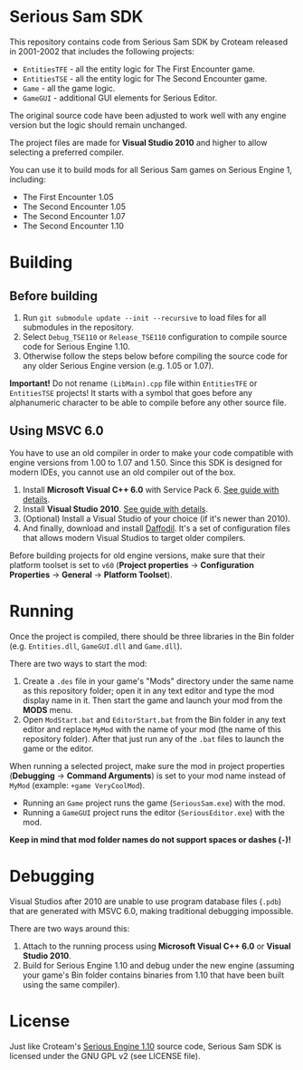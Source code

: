 # Serious Sam SDK

This repository contains code from Serious Sam SDK by Croteam released in 2001-2002 that includes the following projects:
- `EntitiesTFE` - all the entity logic for The First Encounter game.
- `EntitiesTSE` - all the entity logic for The Second Encounter game.
- `Game` - all the game logic.
- `GameGUI` - additional GUI elements for Serious Editor.

The original source code have been adjusted to work well with any engine version but the logic should remain unchanged.

The project files are made for **Visual Studio 2010** and higher to allow selecting a preferred compiler.

You can use it to build mods for all Serious Sam games on Serious Engine 1, including:
- The First Encounter 1.05
- The Second Encounter 1.05
- The Second Encounter 1.07
- The Second Encounter 1.10

# Building

## Before building
1. Run `git submodule update --init --recursive` to load files for all submodules in the repository.
2. Select `Debug_TSE110` or `Release_TSE110` configuration to compile source code for Serious Engine 1.10.
3. Otherwise follow the steps below before compiling the source code for any older Serious Engine version (e.g. 1.05 or 1.07).

**Important!** Do not rename `(LibMain).cpp` file within `EntitiesTFE` or `EntitiesTSE` projects! It starts with a symbol that goes before any alphanumeric character to be able to compile before any other source file.

## Using MSVC 6.0
You have to use an old compiler in order to make your code compatible with engine versions from 1.00 to 1.07 and 1.50.
Since this SDK is designed for modern IDEs, you cannot use an old compiler out of the box.

1. Install **Microsoft Visual C++ 6.0** with Service Pack 6. [See guide with details](https://github.com/DreamyCecil/SE1-ModSDK/wiki#microsoft-visual-c-60).
2. Install **Visual Studio 2010**. [See guide with details](https://github.com/DreamyCecil/SE1-ModSDK/wiki#visual-studio-2010).
3. (Optional) Install a Visual Studio of your choice (if it's newer than 2010).
4. And finally, download and install [Daffodil](https://github.com/DreamyCecil/SE1-ModSDK/releases/download/daffodil/daffodil.zip). It's a set of configuration files that allows modern Visual Studios to target older compilers.

Before building projects for old engine versions, make sure that their platform toolset is set to `v60` (**Project properties** -> **Configuration Properties** -> **General** -> **Platform Toolset**).

# Running

Once the project is compiled, there should be three libraries in the Bin folder (e.g. `Entities.dll`, `GameGUI.dll` and `Game.dll`).

There are two ways to start the mod:
1. Create a `.des` file in your game's "Mods" directory under the same name as this repository folder; open it in any text editor and type the mod display name in it. Then start the game and launch your mod from the **MODS** menu.
2. Open `ModStart.bat` and `EditorStart.bat` from the Bin folder in any text editor and replace `MyMod` with the name of your mod (the name of this repository folder). After that just run any of the `.bat` files to launch the game or the editor.

When running a selected project, make sure the mod in project properties (**Debugging** -> **Command Arguments**) is set to your mod name instead of `MyMod` (example: `+game VeryCoolMod`).
- Running an `Game` project runs the game (`SeriousSam.exe`) with the mod.
- Running a `GameGUI` project runs the editor (`SeriousEditor.exe`) with the mod.

**Keep in mind that mod folder names do not support spaces or dashes (`-`)!**

# Debugging

Visual Studios after 2010 are unable to use program database files (`.pdb`) that are generated with MSVC 6.0, making traditional debugging impossible.

There are two ways around this:
1. Attach to the running process using **Microsoft Visual C++ 6.0** or **Visual Studio 2010**.
2. Build for Serious Engine 1.10 and debug under the new engine (assuming your game's Bin folder contains binaries from 1.10 that have been built using the same compiler).

# License

Just like Croteam's [Serious Engine 1.10](https://github.com/Croteam-official/Serious-Engine) source code, Serious Sam SDK is licensed under the GNU GPL v2 (see LICENSE file).
